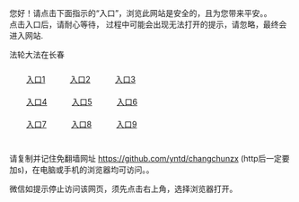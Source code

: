 您好！请点击下面指示的“入口”，浏览此网站是安全的，且为您带来平安。。 <br/>
点击入口后，请耐心等待， 过程中可能会出现无法打开的提示，请忽略，最终会进入网站. </br>

法轮大法在长春<br/>
<div style="padding:10px"><a style="margin:20px" target="_blank" href="https://d155ncic2x0lx4.cloudfront.net/2Qpsp?hcbty" id="ccLink1" rel="nofollow">入口1</a> <a target="_blank" style="margin:20px" href="https://d15i005vm6a9qx.cloudfront.net/2Qpsp?tjjzsa" id="ccLink2" rel="nofollow">入口2</a> <a style="margin:20px" target="_blank" href="https://d3vpgqbeno1cz1.cloudfront.net/2Qpsp?svcccpvt" id="ccLink3" rel="nofollow">入口3</a></div>

<div style="padding:10px" ><a style="margin:20px" target="_blank" href="https://d155ncic2x0lx4.cloudfront.net/2Qpsp?hcbty" id="ccLink4" rel="nofollow">入口4</a> <a style="margin:20px" href="https://d15i005vm6a9qx.cloudfront.net/2Qpsp?tjjzsa" target="_blank" id="ccLink5" rel="nofollow">入口5</a> <a style="margin:20px" href="https://d3vpgqbeno1cz1.cloudfront.net/2Qpsp?svcccpvt" target="_blank" id="ccLink6" rel="nofollow">入口6</a></div>

<div style="padding:10px"><a style="margin:20px" target="_blank" href="https://d155ncic2x0lx4.cloudfront.net/2Qpsp?hcbty" id="ccLink7" rel="nofollow">入口7</a> <a style="margin:20px" href="https://d15i005vm6a9qx.cloudfront.net/2Qpsp?tjjzsa" target="_blank" id="ccLink8" rel="nofollow">入口8</a> <a style="margin:20px" target="_blank" href="https://d3vpgqbeno1cz1.cloudfront.net/2Qpsp?svcccpvt" id="ccLink9" rel="nofollow">入口9</a></div>

<br/>



请复制并记住免翻墙网址 https://github.com/yntd/changchunzx (http后一定要加s)，在电脑或手机的浏览器均可访问。。<br/>

微信如提示停止访问该网页，须先点击右上角，选择浏览器打开。
